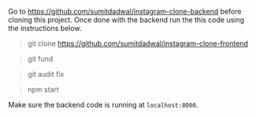 Go to https://github.com/sumitdadwal/instagram-clone-backend before cloning this project.
Once done with the backend run the this code using the instructions below.

> git clone https://github.com/sumitdadwal/instagram-clone-frontend

> git fund

> git audit fix

> npm start

Make sure the backend code is running at `localhost:8000`.
